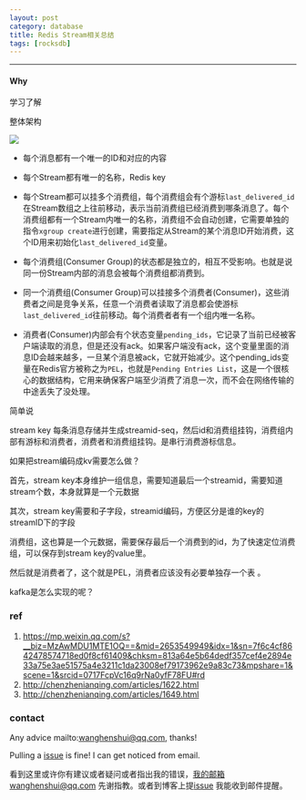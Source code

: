 ```yaml
---
layout: post
category: database
title: Redis Stream相关总结
tags: [rocksdb]
---
```


  

---

#### Why

学习了解

整体架构

![](https://mmbiz.qpic.cn/mmbiz_png/8XkvNnTiapOOhqYNVd3YMNhq94CAEpCuibKK08cZrw89qyh0fmcgDw7gR9pwp1CvDPibiaHxuPbnibv7Pg8BK5hhlvw/640?wx_fmt=png&tp=webp&wxfrom=5&wx_lazy=1&wx_co=1.png)



- 每个消息都有一个唯一的ID和对应的内容
- 每个Stream都有唯一的名称，Redis key

- 每个Stream都可以挂多个消费组，每个消费组会有个游标`last_delivered_id`在Stream数组之上往前移动，表示当前消费组已经消费到哪条消息了。每个消费组都有一个Stream内唯一的名称，消费组不会自动创建，它需要单独的指令`xgroup create`进行创建，需要指定从Stream的某个消息ID开始消费，这个ID用来初始化`last_delivered_id`变量。

- 每个消费组(Consumer Group)的状态都是独立的，相互不受影响。也就是说同一份Stream内部的消息会被每个消费组都消费到。

- 同一个消费组(Consumer Group)可以挂接多个消费者(Consumer)，这些消费者之间是竞争关系，任意一个消费者读取了消息都会使游标`last_delivered_id`往前移动。每个消费者者有一个组内唯一名称。

- 消费者(Consumer)内部会有个状态变量`pending_ids`，它记录了当前已经被客户端读取的消息，但是还没有ack。如果客户端没有ack，这个变量里面的消息ID会越来越多，一旦某个消息被ack，它就开始减少。这个pending_ids变量在Redis官方被称之为`PEL`，也就是`Pending Entries List`，这是一个很核心的数据结构，它用来确保客户端至少消费了消息一次，而不会在网络传输的中途丢失了没处理。

简单说

stream key 每条消息存储并生成streamid-seq，然后id和消费组挂钩，消费组内部有游标和消费者，消费者和消费组挂钩。是串行消费游标信息。



如果把stream编码成kv需要怎么做？

首先，stream key本身维护一组信息，需要知道最后一个streamid，需要知道stream个数，本身就算是一个元数据

其次，stream key需要和子字段，streamid编码，方便区分是谁的key的streamID下的字段

消费组，这也算是一个元数据，需要保存最后一个消费到的id，为了快速定位消费组，可以保存到stream key的value里。

然后就是消费者了，这个就是PEL，消费者应该没有必要单独存一个表 。



kafka是怎么实现的呢？



### ref

1. https://mp.weixin.qq.com/s?__biz=MzAwMDU1MTE1OQ==&mid=2653549949&idx=1&sn=7f6c4cf8642478574718ed0f8cf61409&chksm=813a64e5b64dedf357cef4e2894e33a75e3ae51575a4e3211c1da23008ef79173962e9a83c73&mpshare=1&scene=1&srcid=0717FcpVc16q9rNa0yfF78FU#rd
2. http://chenzhenianqing.com/articles/1622.html
3. http://chenzhenianqing.com/articles/1649.html


### contact

Any advice mailto:wanghenshui@qq.com, thanks! 

Pulling a [issue](https://github.com/wanghenshui/wanghenshui.github.io/issues/new) is fine! I can get noticed from email.

看到这里或许你有建议或者疑问或者指出我的错误，我的邮箱wanghenshui@qq.com 先谢指教。或者到博客上提[issue](https://github.com/wanghenshui/wanghenshui.github.io/issues/new) 我能收到邮件提醒。
